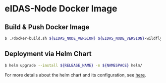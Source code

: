 # eIDAS-Node Docker Image

## Build & Push Docker Image

```bash
$ ./docker-build.sh ${EIDAS_NODE_VERSION} ${EIDAS_NODE_VERSION}-wildfly-${WILDFLY_VERSION}
```

## Deployment via Helm Chart

```bash
$ helm upgrade --install ${RELEASE_NAME} -n ${NAMESPACE} helm/
```

For more details about the helm chart and its configuration, see [here](./helm/README.md).
